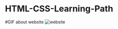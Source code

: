 # HTML-CSS-Learning-Path

#GIF about website
![website](https://user-images.githubusercontent.com/90917864/215262806-a7e5ef2b-ef1f-4511-b11f-73b92dbba522.gif)
